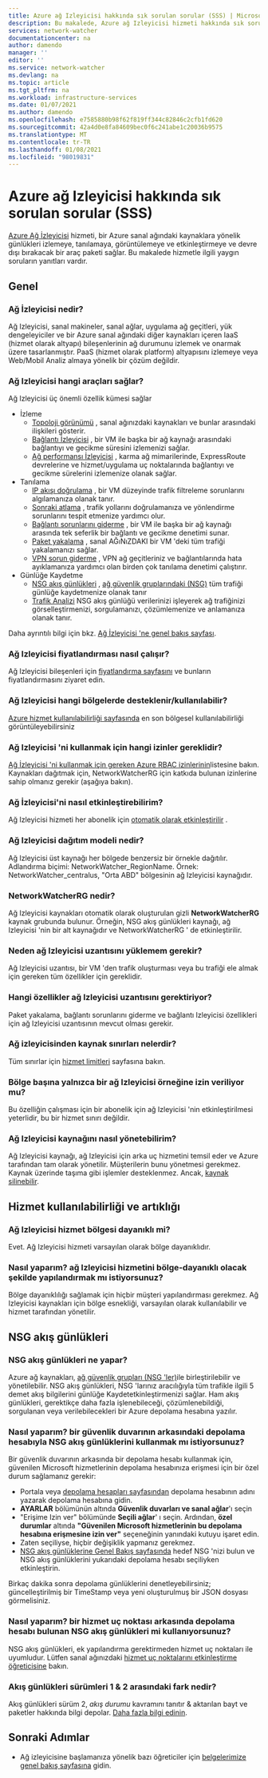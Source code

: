 ```yaml
---
title: Azure ağ Izleyicisi hakkında sık sorulan sorular (SSS) | Microsoft Docs
description: Bu makalede, Azure ağ Izleyicisi hizmeti hakkında sık sorulan sorular yanıtlanmaktadır.
services: network-watcher
documentationcenter: na
author: damendo
manager: ''
editor: ''
ms.service: network-watcher
ms.devlang: na
ms.topic: article
ms.tgt_pltfrm: na
ms.workload: infrastructure-services
ms.date: 01/07/2021
ms.author: damendo
ms.openlocfilehash: e7585880b98f62f819ff344c82846c2cfb1fd620
ms.sourcegitcommit: 42a4d0e8fa84609bec0f6c241abe1c20036b9575
ms.translationtype: MT
ms.contentlocale: tr-TR
ms.lasthandoff: 01/08/2021
ms.locfileid: "98019831"
---
```

# <a name="frequently-asked-questions-faq-about-azure-network-watcher"></a>Azure ağ Izleyicisi hakkında sık sorulan sorular (SSS)
[Azure Ağ İzleyicisi](./network-watcher-monitoring-overview.md) hizmeti, bir Azure sanal ağındaki kaynaklara yönelik günlükleri izlemeye, tanılamaya, görüntülemeye ve etkinleştirmeye ve devre dışı bırakacak bir araç paketi sağlar. Bu makalede hizmetle ilgili yaygın soruların yanıtları vardır.

## <a name="general"></a>Genel

### <a name="what-is-network-watcher"></a>Ağ İzleyicisi nedir?
Ağ Izleyicisi, sanal makineler, sanal ağlar, uygulama ağ geçitleri, yük dengeleyiciler ve bir Azure sanal ağındaki diğer kaynakları içeren IaaS (hizmet olarak altyapı) bileşenlerinin ağ durumunu izlemek ve onarmak üzere tasarlanmıştır. PaaS (hizmet olarak platform) altyapısını izlemeye veya Web/Mobil Analiz almaya yönelik bir çözüm değildir.

### <a name="what-tools-does-network-watcher-provide"></a>Ağ Izleyicisi hangi araçları sağlar?
Ağ Izleyicisi üç önemli özellik kümesi sağlar
* İzleme
  * [Topoloji görünümü](./view-network-topology.md) , sanal ağınızdaki kaynakları ve bunlar arasındaki ilişkileri gösterir.
  * [Bağlantı İzleyicisi](./connection-monitor.md) , bir VM ile başka bir ağ kaynağı arasındaki bağlantıyı ve gecikme süresini izlemenizi sağlar.
  * [Ağ performansı İzleyicisi](../azure-monitor/insights/network-performance-monitor.md) , karma ağ mimarilerinde, ExpressRoute devrelerine ve hizmet/uygulama uç noktalarında bağlantıyı ve gecikme sürelerini izlemenize olanak sağlar.  
* Tanılama
  * [IP akışı doğrulama](./network-watcher-ip-flow-verify-overview.md) , bir VM düzeyinde trafik filtreleme sorunlarını algılamanıza olanak tanır.
  * [Sonraki atlama](./network-watcher-next-hop-overview.md) , trafik yollarını doğrulamanıza ve yönlendirme sorunlarını tespit etmenize yardımcı olur.
  * [Bağlantı sorunlarını giderme](./network-watcher-connectivity-portal.md) , bir VM ile başka bir ağ kaynağı arasında tek seferlik bir bağlantı ve gecikme denetimi sunar.
  * [Paket yakalama](./network-watcher-packet-capture-overview.md) , sanal AĞıNıZDAKI bir VM 'deki tüm trafiği yakalamanızı sağlar.
  * [VPN sorun giderme](./network-watcher-troubleshoot-overview.md) , VPN ağ geçitleriniz ve bağlantılarında hata ayıklamanıza yardımcı olan birden çok tanılama denetimi çalıştırır.
* Günlüğe Kaydetme
  * [NSG akış günlükleri](./network-watcher-nsg-flow-logging-overview.md) , [ağ güvenlik gruplarındaki (NSG)](../virtual-network/network-security-groups-overview.md) tüm trafiği günlüğe kaydetmenize olanak tanır
  * [Trafik Analizi](./traffic-analytics.md) NSG akış günlüğü verilerinizi işleyerek ağ trafiğinizi görselleştirmenizi, sorgulamanızı, çözümlemenize ve anlamanıza olanak tanır.


Daha ayrıntılı bilgi için bkz. [Ağ İzleyicisi 'ne genel bakış sayfası](./network-watcher-monitoring-overview.md).


### <a name="how-does-network-watcher-pricing-work"></a>Ağ Izleyicisi fiyatlandırması nasıl çalışır?
Ağ Izleyicisi bileşenleri için [fiyatlandırma sayfasını](https://azure.microsoft.com/pricing/details/network-watcher/) ve bunların fiyatlandırmasını ziyaret edin.

### <a name="which-regions-is-network-watcher-supportedavailable-in"></a>Ağ Izleyicisi hangi bölgelerde desteklenir/kullanılabilir?
[Azure hizmet kullanılabilirliği sayfasında](https://azure.microsoft.com/global-infrastructure/services/?products=network-watcher) en son bölgesel kullanılabilirliği görüntüleyebilirsiniz

### <a name="which-permissions-are-needed-to-use-network-watcher"></a>Ağ Izleyicisi 'ni kullanmak için hangi izinler gereklidir?
[Ağ İzleyicisi 'ni kullanmak için gereken Azure RBAC izinlerinin](./required-rbac-permissions.md)listesine bakın. Kaynakları dağıtmak için, NetworkWatcherRG için katkıda bulunan izinlerine sahip olmanız gerekir (aşağıya bakın).

### <a name="how-do-i-enable-network-watcher"></a>Ağ İzleyicisi'ni nasıl etkinleştirebilirim?
Ağ Izleyicisi hizmeti her abonelik için [otomatik olarak etkinleştirilir](https://azure.microsoft.com/updates/azure-network-watcher-will-be-enabled-by-default-for-subscriptions-containing-virtual-networks/) .

### <a name="what-is-the-network-watcher-deployment-model"></a>Ağ Izleyicisi dağıtım modeli nedir?
Ağ Izleyicisi üst kaynağı her bölgede benzersiz bir örnekle dağıtılır. Adlandırma biçimi: NetworkWatcher_RegionName. Örnek: NetworkWatcher_centralus, "Orta ABD" bölgesinin ağ Izleyicisi kaynağıdır.

### <a name="what-is-the-networkwatcherrg"></a>NetworkWatcherRG nedir?
Ağ Izleyicisi kaynakları otomatik olarak oluşturulan gizli **NetworkWatcherRG** kaynak grubunda bulunur. Örneğin, NSG akış günlükleri kaynağı, ağ Izleyicisi 'nin bir alt kaynağıdır ve NetworkWatcherRG ' de etkinleştirilir.

### <a name="why-do-i-need-to-install-the-network-watcher-extension"></a>Neden ağ Izleyicisi uzantısını yüklemem gerekir? 
Ağ Izleyicisi uzantısı, bir VM 'den trafik oluşturması veya bu trafiği ele almak için gereken tüm özellikler için gereklidir. 

### <a name="which-features-require-the-network-watcher-extension"></a>Hangi özellikler ağ Izleyicisi uzantısını gerektiriyor?
Paket yakalama, bağlantı sorunlarını giderme ve bağlantı Izleyicisi özellikleri için ağ Izleyicisi uzantısının mevcut olması gerekir.

### <a name="what-are-resource-limits-on-network-watcher"></a>Ağ izleyicisinden kaynak sınırları nelerdir?
Tüm sınırlar için [hizmet limitleri](../azure-resource-manager/management/azure-subscription-service-limits.md#network-watcher-limits) sayfasına bakın.  

### <a name="why-is-only-one-instance-of-network-watcher-allowed-per-region"></a>Bölge başına yalnızca bir ağ Izleyicisi örneğine izin veriliyor mu? 
Bu özelliğin çalışması için bir abonelik için ağ Izleyicisi 'nin etkinleştirilmesi yeterlidir, bu bir hizmet sınırı değildir.

### <a name="how-can-i-manage-the-network-watcher-resource"></a>Ağ Izleyicisi kaynağını nasıl yönetebilirim? 
Ağ Izleyicisi kaynağı, ağ Izleyicisi için arka uç hizmetini temsil eder ve Azure tarafından tam olarak yönetilir. Müşterilerin bunu yönetmesi gerekmez. Kaynak üzerinde taşıma gibi işlemler desteklenmez. Ancak, [kaynak silinebilir](./network-watcher-create.md#delete-a-network-watcher-in-the-portal). 

## <a name="service-availability-and-redundancy"></a>Hizmet kullanılabilirliği ve artıklığı 

### <a name="is-the-network-watcher-service-zone-resilient"></a>Ağ Izleyicisi hizmet bölgesi dayanıklı mi? 
Evet. Ağ Izleyicisi hizmeti varsayılan olarak bölge dayanıklıdır. 

### <a name="how-do-i-configure-the-network-watcher-service-to-be-zone-resilient"></a>Nasıl yaparım? ağ Izleyicisi hizmetini bölge-dayanıklı olacak şekilde yapılandırmak mı istiyorsunuz? 
Bölge dayanıklılığı sağlamak için hiçbir müşteri yapılandırması gerekmez. Ağ Izleyicisi kaynakları için bölge esnekliği, varsayılan olarak kullanılabilir ve hizmet tarafından yönetilir. 

## <a name="nsg-flow-logs"></a>NSG akış günlükleri

### <a name="what-does-nsg-flow-logs-do"></a>NSG akış günlükleri ne yapar?
Azure ağ kaynakları, [ağ güvenlik grupları (NSG 'ler)](../virtual-network/network-security-groups-overview.md)ile birleştirilebilir ve yönetilebilir. NSG akış günlükleri, NSG 'larınız aracılığıyla tüm trafikle ilgili 5 demet akış bilgilerini günlüğe Kaydetetkinleştirmenizi sağlar. Ham akış günlükleri, gerektikçe daha fazla işlenebileceği, çözümlenebildiği, sorgulanan veya verilebilecekleri bir Azure depolama hesabına yazılır.

### <a name="how-do-i-use-nsg-flow-logs-with-a-storage-account-behind-a-firewall"></a>Nasıl yaparım? bir güvenlik duvarının arkasındaki depolama hesabıyla NSG akış günlüklerini kullanmak mı istiyorsunuz?

Bir güvenlik duvarının arkasında bir depolama hesabı kullanmak için, güvenilen Microsoft hizmetlerinin depolama hesabınıza erişmesi için bir özel durum sağlamanız gerekir:

* Portala veya [depolama hesapları sayfasından](https://ms.portal.azure.com/#blade/HubsExtension/BrowseResource/resourceType/Microsoft.Storage%2FStorageAccounts) depolama hesabının adını yazarak depolama hesabına gidin.
* **AYARLAR** bölümünün altında **Güvenlik duvarları ve sanal ağlar**'ı seçin
* "Erişime Izin ver" bölümünde **Seçili ağlar**' ı seçin. Ardından, **özel durumlar** altında **"Güvenilen Microsoft hizmetlerinin bu depolama hesabına erişmesine izin ver"** seçeneğinin yanındaki kutuyu işaret edin. 
* Zaten seçiliyse, hiçbir değişiklik yapmanız gerekmez.  
* [NSG akış günlüklerine Genel Bakış sayfasında](https://ms.portal.azure.com/#blade/Microsoft_Azure_Network/NetworkWatcherMenuBlade/flowLogs) hedef NSG 'nizi bulun ve NSG akış günlüklerini yukarıdaki depolama hesabı seçiliyken etkinleştirin.

Birkaç dakika sonra depolama günlüklerini denetleyebilirsiniz; güncelleştirilmiş bir TimeStamp veya yeni oluşturulmuş bir JSON dosyası görmelisiniz.

### <a name="how-do-i-use-nsg-flow-logs-with-a-storage-account-behind-a-service-endpoint"></a>Nasıl yaparım? bir hizmet uç noktası arkasında depolama hesabı bulunan NSG akış günlükleri mi kullanıyorsunuz?

NSG akış günlükleri, ek yapılandırma gerektirmeden hizmet uç noktaları ile uyumludur. Lütfen sanal ağınızdaki [hizmet uç noktalarını etkinleştirme öğreticisine](../virtual-network/tutorial-restrict-network-access-to-resources.md#enable-a-service-endpoint) bakın.


### <a name="what-is-the-difference-between-flow-logs-versions-1--2"></a>Akış günlükleri sürümleri 1 & 2 arasındaki fark nedir?
Akış günlükleri sürüm 2, *akış durumu* kavramını tanıtır & aktarılan bayt ve paketler hakkında bilgi depolar. [Daha fazla bilgi edinin](./network-watcher-nsg-flow-logging-overview.md#log-format).

## <a name="next-steps"></a>Sonraki Adımlar
 - Ağ izleyicisine başlamanıza yönelik bazı öğreticiler için [belgelerimize genel bakış sayfasına](./index.yml) gidin.